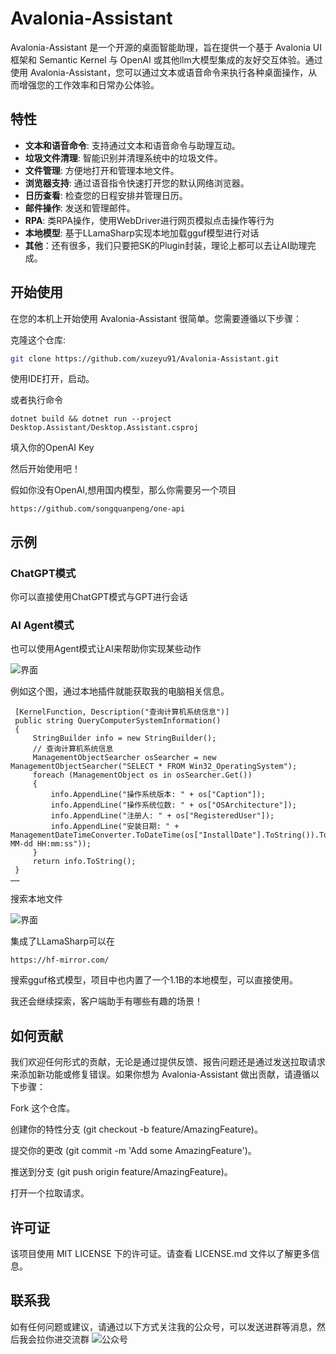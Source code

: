 # Avalonia-Assistant

Avalonia-Assistant 是一个开源的桌面智能助理，旨在提供一个基于 Avalonia UI 框架和 Semantic Kernel 与 OpenAI 或其他llm大模型集成的友好交互体验。通过使用 Avalonia-Assistant，您可以通过文本或语音命令来执行各种桌面操作，从而增强您的工作效率和日常办公体验。

## 特性

- **文本和语音命令**: 支持通过文本和语音命令与助理互动。
- **垃圾文件清理**: 智能识别并清理系统中的垃圾文件。
- **文件管理**: 方便地打开和管理本地文件。
- **浏览器支持**: 通过语音指令快速打开您的默认网络浏览器。
- **日历查看**: 检查您的日程安排并管理日历。
- **邮件操作**: 发送和管理邮件。
- **RPA**: 类RPA操作，使用WebDriver进行网页模拟点击操作等行为
- **本地模型**: 基于LLamaSharp实现本地加载gguf模型进行对话
- **其他**：还有很多，我们只要把SK的Plugin封装，理论上都可以去让AI助理完成。

## 开始使用

在您的本机上开始使用 Avalonia-Assistant 很简单。您需要遵循以下步骤：

克隆这个仓库:
   ```sh
   git clone https://github.com/xuzeyu91/Avalonia-Assistant.git
  ```
使用IDE打开，启动。

或者执行命令

`dotnet build && dotnet run --project Desktop.Assistant/Desktop.Assistant.csproj` 

填入你的OpenAI Key 

然后开始使用吧！

假如你没有OpenAI,想用国内模型，那么你需要另一个项目
```
https://github.com/songquanpeng/one-api
```



## 示例
### ChatGPT模式

你可以直接使用ChatGPT模式与GPT进行会话

### AI Agent模式

也可以使用Agent模式让AI来帮助你实现某些动作

![界面](https://github.com/xuzeyu91/Avalonia-Assistant/blob/main/img/cpu.png?raw=true)

例如这个图，通过本地插件就能获取我的电脑相关信息。
```
 [KernelFunction, Description("查询计算机系统信息")]
 public string QueryComputerSystemInformation()
 {
     StringBuilder info = new StringBuilder(); 
     // 查询计算机系统信息
     ManagementObjectSearcher osSearcher = new ManagementObjectSearcher("SELECT * FROM Win32_OperatingSystem");
     foreach (ManagementObject os in osSearcher.Get())
     {
         info.AppendLine("操作系统版本: " + os["Caption"]);
         info.AppendLine("操作系统位数: " + os["OSArchitecture"]);
         info.AppendLine("注册人: " + os["RegisteredUser"]);
         info.AppendLine("安装日期: " + ManagementDateTimeConverter.ToDateTime(os["InstallDate"].ToString()).ToString("yyyy-MM-dd HH:mm:ss"));
     }
     return info.ToString();
 }
……
```

搜索本地文件

![界面](https://github.com/xuzeyu91/Avalonia-Assistant/blob/main/img/searchfile.png?raw=true)


集成了LLamaSharp可以在
```
https://hf-mirror.com/
```
搜索gguf格式模型，项目中也内置了一个1.1B的本地模型，可以直接使用。

我还会继续探索，客户端助手有哪些有趣的场景！

## 如何贡献
我们欢迎任何形式的贡献，无论是通过提供反馈、报告问题还是通过发送拉取请求来添加新功能或修复错误。如果你想为 Avalonia-Assistant 做出贡献，请遵循以下步骤：

Fork 这个仓库。

创建你的特性分支 (git checkout -b feature/AmazingFeature)。

提交你的更改 (git commit -m 'Add some AmazingFeature')。

推送到分支 (git push origin feature/AmazingFeature)。

打开一个拉取请求。

## 许可证

该项目使用 MIT LICENSE 下的许可证。请查看 LICENSE.md 文件以了解更多信息。

## 联系我
如有任何问题或建议，请通过以下方式关注我的公众号，可以发送进群等消息，然后我会拉你进交流群
![公众号](https://raw.githubusercontent.com/xuzeyu91/Xzy.KnowledgeBase/main/gzh.jpg)
